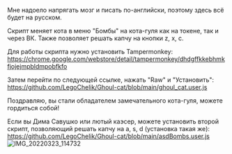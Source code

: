 Мне надоело напрягать мозг и писать по-английски, поэтому здесь всё будет на русском.

Скрипт меняет кота в меню "Бомбы" на кота-гуля как на токене, так и через ВК. Также позволяет решать капчу на кнопки z, x, c.

Для работы скрипта нужно установить Tampermonkey:
https://chrome.google.com/webstore/detail/tampermonkey/dhdgffkkebhmkfjojejmpbldmpobfkfo

Затем перейти по следующей ссылке, нажать "Raw" и "Установить":
https://github.com/LegoChelik/Ghoul-cat/blob/main/ghoul_cat.user.js

Поздравляю, вы стали обладателем замечательного кота-гуля, можете гордиться собой!

Если вы Дима Савушко или лютый каэсер, можете установить второй скрипт, позволяющий решать капчу на a, s, d (установка такая же):
https://github.com/LegoChelik/Ghoul-cat/blob/main/asdBombs.user.js
![IMG_20220323_114732](https://user-images.githubusercontent.com/47991385/159659963-32b7a525-79c0-42b7-9c61-e3a9798e7a2a.jpg)
